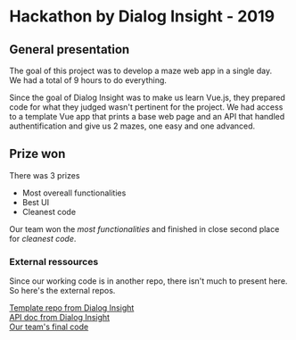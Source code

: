 # Hackathon by Dialog Insight - 2019

## General presentation
The goal of this project was to develop a maze web app in a single day.\
We had a total of 9 hours to do everything.

Since the goal of Dialog Insight was to make us learn Vue.js, they prepared code for what they judged wasn't pertinent for the project. We had access to a template Vue app that prints a base web page and an API that handled authentification and give us 2 mazes, one easy and one advanced.

## Prize won
There was 3 prizes
- Most overeall functionalities
- Best UI
- Cleanest code

Our team won the *most functionalities* and finished in close second place for *cleanest code*.

### External ressources
Since our working code is in another repo, there isn't much to present here. So here's the external repos.

[Template repo from Dialog Insight](https://github.com/dialog-insight/labyrinth-vue)\
[API doc from Dialog Insight](https://labyrinth-api.herokuapp.com/api-docs/)\
[Our team's final code](https://github.com/afrigon/labyrinth-vue)